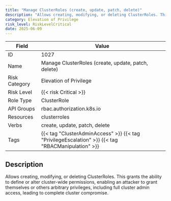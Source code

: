 ```yaml
---
title: "Manage ClusterRoles (create, update, patch, delete)"
description: "Allows creating, modifying, or deleting ClusterRoles. This grants the ability to define or alter cluster-wide permissions, enabling an attacker to grant themselves or others arbitrary privileges, including full cluster admin access, leading to complete cluster compromise."
category: Elevation of Privilege
risk_level: RiskLevelCritical
date: 2025-06-09
---
```


| Field         | Value                                                                                             |
| ------------- | ------------------------------------------------------------------------------------------------- |
| ID            | 1027                                                                                              |
| Name          | Manage ClusterRoles (create, update, patch, delete)                                               |
| Risk Category | Elevation of Privilege                                                                            |
| Risk Level    | {{< risk Critical >}}                                                                             |
| Role Type     | ClusterRole                                                                                       |
| API Groups    | rbac.authorization.k8s.io                                                                         |
| Resources     | clusterroles                                                                                      |
| Verbs         | create, update, patch, delete                                                                     |
| Tags          | {{< tag "ClusterAdminAccess" >}} {{< tag "PrivilegeEscalation" >}} {{< tag "RBACManipulation" >}} |

## Description

Allows creating, modifying, or deleting ClusterRoles. This grants the ability to define or alter cluster-wide permissions, enabling an attacker to grant themselves or others arbitrary privileges, including full cluster admin access, leading to complete cluster compromise.
